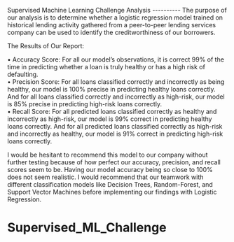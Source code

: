 Supervised Machine Learning Challenge Analysis
*----------*
The purpose of our analysis is to determine whether a logistic regression model trained on historical lending activity gathered from a peer-to-peer lending services company can be used to identify the creditworthiness of our borrowers.

The Results of Our Report:

•	Accuracy Score: For all our model’s observations, it is correct 99% of the time in predicting whether a loan is truly healthy or has a high risk of defaulting.  
•	Precision Score: For all loans classified correctly and incorrectly as being healthy, our model is 100% precise in predicting healthy loans correctly. And for all loans classified correctly and incorrectly as high-risk, our model is 85% precise in predicting high-risk loans correctly.  
•	Recall Score: For all predicted loans classified correctly as healthy and incorrectly as high-risk, our model is 99% correct in predicting healthy loans correctly. And for all predicted loans classified correctly as high-risk and incorrectly as healthy, our model is 91% correct in predicting high-risk loans correctly.

I would be hesitant to recommend this model to our company without further testing because of how perfect our accuracy, precision, and recall scores seem to be. Having our model accuracy being so close to 100% does not seem realistic. I would recommend that our teamwork with different classification models like Decision Trees, Random-Forest, and Support Vector Machines before implementing our findings with Logistic Regression. 
# Supervised_ML_Challenge
